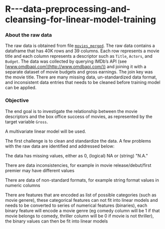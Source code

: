 # R---data-preprocessing-and-cleansing-for-linear-model-training

### About the raw data   

The raw data is obtained from file [`movies_merged`](https://s3.amazonaws.com/content.udacity-data.com/courses/gt-cs6242/project/movies_merged). The raw data contains a dataframe that has 40K rows and 39 columns. Each row represents a movie title and each column represents a descriptor such as `Title`, `Actors`, and `Budget`. The data was collected by querying IMDb’s API (see [www.omdbapi.com](http://www.omdbapi.com/)) and joining it with a separate dataset of movie budgets and gross earnings. The join key was the movie title. There are many missing data, un-standardized data format, and inconsistent data entries that needs to be cleaned before training model can be applied.

### Objective

The end goal is to investigate the relationship between the movie descriptors and the box office success of movies, as represented by the target variable `Gross`. 

A multivariate linear model will be used.  

The first challenge is to clean and standardize the data.  A few problems with the raw data are identified and addressed below:

The data has missing values, either as 0, (logical) NA or (string) "N.A."

There are data inconsistencies, for example in movie release/debut/first premier may have different values

There are data of non-standard formats, for example string format values in numeric columns

There are features that are encoded as list of possible categories (such as movie genere), these categorical features can not fit into linear models and needs to be converted to series of numerical features (binaries), each binary feature will encode a movie genre (eg comedy column will be 1 if that movie belongs to comedy, thriller column will be 0 if movie is not thriller), the binary values can then be fit into linear models
